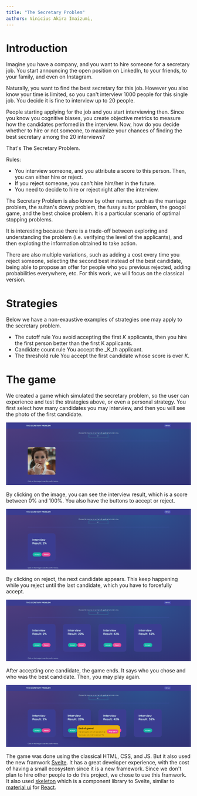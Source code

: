 ```yaml
---
title: "The Secretary Problem"
authors: Vinicius Akira Imaizumi, 
---
```

# Introduction
Imagine you have a company, and you want to hire someone for a secretary job.
You start announcing the open position on LinkedIn, to your friends, to your family, and even on Instagram.

Naturally, you want to find the best secretary for this job. However you also know your time is limited, so you can't interview 1000 people for this single job. You decide it is fine to interview up to 20 people.

People starting applying for the job and you start interviewing then. Since you know you cognitive biases, you create objective metrics to measure how the candidates perfomed in the interview. Now, how do you decide whether to hire or not someone, to maximize your chances of finding the best secretary among the 20 interviews?

That's The Secretary Problem.

Rules:
- You interview someone, and you attribute a score to this person. Then, you can either hire or reject.
- If you reject someone, you can't hire him/her in the future.
- You need to decide to hire or reject right after the interview.

The Secretary Problem is also know by other names, such as the marriage problem, the sultan's dowry problem, the fussy suitor problem, the googol game, and the best choice problem. It is a particular scenario of optimal stopping problems.

It is interesting because there is a trade-off between exploring and understanding the problem (i.e. verifying the level of the applicants), and then exploting the information obtained to take action. 

There are also multiple variations, such as adding a cost every time you reject someone, selecting the second best instead of the best candidate, being able to propose an offer for people who you previous rejected, adding probabilities everywhere, etc. For this work, we will focus on the classical version.

# Strategies
Below we have a non-exaustive examples of strategies one may apply to the secretary problem.
- The cutoff rule
You avoid accepting the first _K_ applicants, then you hire the first person better than the first K applicants.
- Candidate count rule
You accept the _K_th applicant.
- The threshold rule
You accept the first candidate whose score is over _K_.

# The game
We created a game which simulated the secretary problem, so the user can experience and test the strategies above, or even a personal strategy. You first select how many candidates you may interview, and then you will see the photo of the first candidate.

![First candidate has photo opened](./img/photo_opened.png)

By clicking on the image, you can see the interview result, which is a score between 0% and 100%. You also have the buttons to accept or reject.

![First candidate has score opened](./img/score_opened.png)

By clicking on reject, the next candidate appears. This keep happening while you reject until the last candidate, which you have to forcefully accept.

![All four candidates have their score visible](./img/all_scores.png)

After accepting one candidate, the game ends. It says who you chose and who was the best candidate. Then, you may play again.

![Game finished, you may play again](./img/game_end.png)

The game was done using the classical HTML, CSS, and JS. But it also used the new framwork [Svelte](https://svelte.dev/). It has a great developer experience, with the cost of having a small ecosystem since it is a new framework. Since we don't plan to hire other people to do this project, we chose to use this framwork. It also used [skeleton](https://www.skeleton.dev/) which is a component library to Svelte, similar to [material ui](https://mui.com/) for [React](https://reactjs.org/).